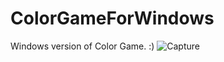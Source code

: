 # ColorGameForWindows
Windows version of Color Game. :) 
![Capture](https://user-images.githubusercontent.com/52569279/167926830-8608a96f-5ff1-407e-b42f-d9db40598ad9.PNG)
